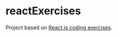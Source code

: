 # reactExercises

Project based on [React.js coding exercises](https://coderfiles.dev/blog/reactjs-coding-exercises/).
